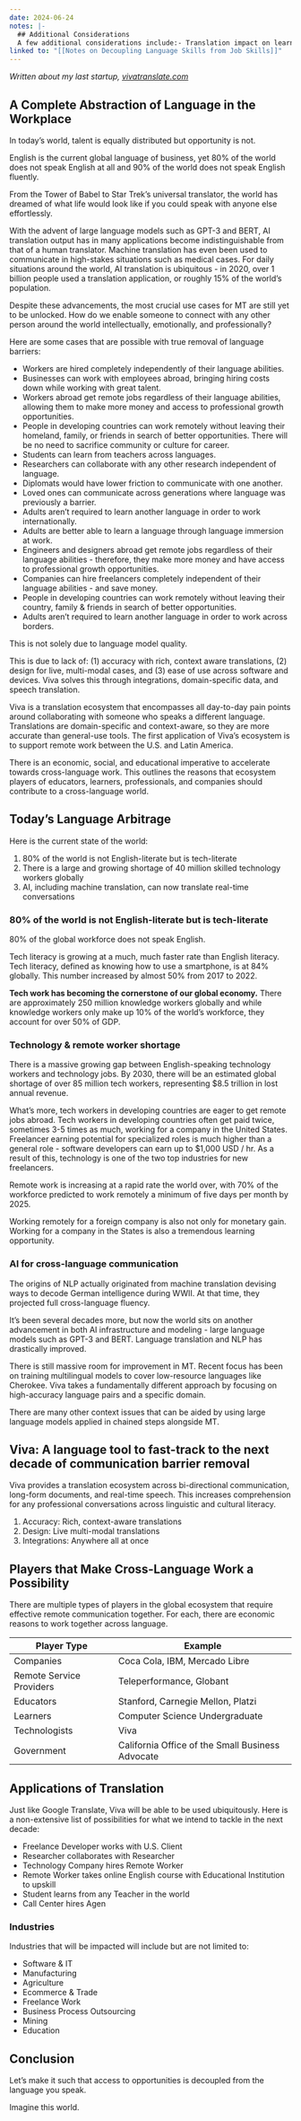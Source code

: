 ```yaml
---
date: 2024-06-24
notes: |-
  ## Additional Considerations
  A few additional considerations include:- Translation impact on learning a language- English dominance and language unification vs. diversification- Privacy and security for consumers
linked to: "[[Notes on Decoupling Language Skills from Job Skills]]"
---
```

*Written about my last startup, [vivatranslate.com](https://vivatranslate.com)*
## A Complete Abstraction of Language in the Workplace

In today’s world, talent is equally distributed but opportunity is not.

English is the current global language of business, yet 80% of the world does not speak English at all and 90% of the world does not speak English fluently. 

From the Tower of Babel to Star Trek’s universal translator, the world has dreamed of what life would look like if you could speak with anyone else effortlessly. 

With the advent of large language models such as GPT-3 and BERT, AI translation output has in many applications become indistinguishable from that of a human translator. Machine translation has even been used to communicate in high-stakes situations such as medical cases. For daily situations around the world, AI translation is ubiquitous - in 2020, over 1 billion people used a translation application, or roughly 15% of the world’s population. 

Despite these advancements, the most crucial use cases for MT are still yet to be unlocked. How do we enable someone to connect with any other person around the world intellectually, emotionally, and professionally?

Here are some cases that are possible with true removal of language barriers:

- Workers are hired completely independently of their language abilities.
- Businesses can work with employees abroad, bringing hiring costs down while working with great talent.
- Workers abroad get remote jobs regardless of their language abilities, allowing them to make more money and access to professional growth opportunities. 
- People in developing countries can work remotely without leaving their homeland, family, or friends in search of better opportunities. There will be no need to sacrifice community or culture for career.
- Students can learn from teachers across languages. 
- Researchers can collaborate with any other research independent of language.
- Diplomats would have lower friction to communicate with one another.
- Loved ones can communicate across generations where language was previously a barrier.
- Adults aren’t required to learn another language in order to work internationally.
- Adults are better able to learn a language through language immersion at work.
- Engineers and designers abroad get remote jobs regardless of their language abilities - therefore, they make more money and have access to professional growth opportunities. 
- Companies can hire freelancers completely independent of their language abilities - and save money.
- People in developing countries can work remotely without leaving their country, family & friends in search of better opportunities.
- Adults aren’t required to learn another language in order to work across borders.

This is not solely due to language model quality. 

This is due to lack of: (1) accuracy with rich, context aware translations, (2) design for live, multi-modal cases, and (3) ease of use across software and devices. Viva solves this through integrations, domain-specific data, and speech translation. 

Viva is a translation ecosystem that encompasses all day-to-day pain points around collaborating with someone who speaks a different language. Translations are domain-specific and context-aware, so they are more accurate than general-use tools. The first application of Viva’s ecosystem is to support remote work between the U.S. and Latin America. 

There is an economic, social, and educational imperative to accelerate towards cross-language work. This outlines the reasons that ecosystem players of educators, learners, professionals, and companies should contribute to a cross-language world. 

## Today’s Language Arbitrage

Here is the current state of the world:

1. 80% of the world is not English-literate but is tech-literate  
2. There is a large and growing shortage of 40 million skilled technology workers globally  
3. AI, including machine translation, can now translate real-time conversations

### 80% of the world is not English-literate but is tech-literate

80% of the global workforce does not speak English. 

Tech literacy is growing at a much, much faster rate than English literacy. Tech literacy, defined as knowing how to use a smartphone, is at 84% globally. This number increased by almost 50% from 2017 to 2022. 

**Tech work has becoming the cornerstone of our global economy.** There are approximately 250 million knowledge workers globally and while knowledge workers only make up 10% of the world’s workforce, they account for over 50% of GDP.

### Technology & remote worker shortage

There is a massive growing gap between English-speaking technology workers and technology jobs. By 2030, there will be an estimated global shortage of over 85 million tech workers, representing $8.5 trillion in lost annual revenue.

What’s more, tech workers in developing countries are eager to get remote jobs abroad. Tech workers in developing countries often get paid twice, sometimes 3-5 times as much, working for a company in the United States. Freelancer earning potential for specialized roles is much higher than a general role - software developers can earn up to $1,000 USD / hr. As a result of this, technology is one of the two top industries for new freelancers. 

Remote work is increasing at a rapid rate the world over, with 70% of the workforce predicted to work remotely a minimum of five days per month by 2025.

Working remotely for a foreign company is also not only for monetary gain. Working for a company in the States is also a tremendous learning opportunity. 

### AI for cross-language communication

The origins of NLP actually originated from machine translation devising ways to decode German intelligence during WWII. At that time, they projected full cross-language fluency.

It’s been several decades more, but now the world sits on another advancement in both AI infrastructure and modeling - large language models such as GPT-3 and BERT. Language translation and NLP has drastically improved. 

There is still massive room for improvement in MT. Recent focus has been on training multilingual models to cover low-resource languages like Cherokee. Viva takes a fundamentally different approach by focusing on high-accuracy language pairs and a specific domain.

There are many other context issues that can be aided by using large language models applied in chained steps alongside MT. 

## Viva: A language tool to fast-track to the next decade of communication barrier removal

Viva provides a translation ecosystem across bi-directional communication, long-form documents, and real-time speech. This increases comprehension for any professional conversations across linguistic and cultural literacy. 

1. Accuracy: Rich, context-aware translations
2. Design: Live multi-modal translations
3. Integrations: Anywhere all at once

## Players that Make Cross-Language Work a Possibility

There are multiple types of players in the global ecosystem that require effective remote communication together. For each, there are economic reasons to work together across language. 

| **Player Type**          | **Example**                                      |
| ------------------------ | ------------------------------------------------ |
| Companies                | Coca Cola, IBM, Mercado Libre                    |
| Remote Service Providers | Teleperformance, Globant                         |
| Educators                | Stanford, Carnegie Mellon, Platzi                |
| Learners                 | Computer Science Undergraduate                   |
| Technologists            | Viva                                             |
| Government               | California Office of the Small Business Advocate |

## Applications of Translation

Just like Google Translate, Viva will be able to be used ubiquitously. Here is a non-extensive list of possibilities for what we intend to tackle in the next decade:

- Freelance Developer works with U.S. Client
- Researcher collaborates with Researcher
- Technology Company hires Remote Worker
- Remote Worker takes online English course with Educational Institution to upskill
- Student learns from any Teacher in the world
- Call Center hires Agen

### Industries

Industries that will be impacted will include but are not limited to: 

- Software & IT
- Manufacturing
- Agriculture
- Ecommerce & Trade
- Freelance Work
- Business Process Outsourcing
- Mining
- Education

## Conclusion

Let’s make it such that access to opportunities is decoupled from the language you speak.

Imagine this world. 


